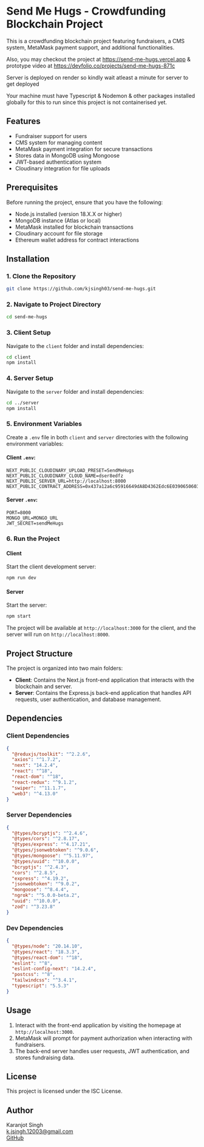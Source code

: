 # Send Me Hugs - Crowdfunding Blockchain Project

This is a crowdfunding blockchain project featuring fundraisers, a CMS system, MetaMask payment support, and additional functionalities.

Also, you may checkout the project at https://send-me-hugs.vercel.app & prototype video at https://devfolio.co/projects/send-me-hugs-871c

Server is deployed on render so kindly wait atleast a minute for server to get deployed

Your machine must have Typescript & Nodemon & other packages installed globally for this to run since this project is not containerised yet.

## Features

- Fundraiser support for users
- CMS system for managing content
- MetaMask payment integration for secure transactions
- Stores data in MongoDB using Mongoose
- JWT-based authentication system
- Cloudinary integration for file uploads

## Prerequisites

Before running the project, ensure that you have the following:

- Node.js installed (version 18.X.X or higher)
- MongoDB instance (Atlas or local)
- MetaMask installed for blockchain transactions
- Cloudinary account for file storage
- Ethereum wallet address for contract interactions

## Installation

### 1. Clone the Repository

```bash
git clone https://github.com/kjsingh03/send-me-hugs.git
```

### 2. Navigate to Project Directory

```bash
cd send-me-hugs
```

### 3. Client Setup

Navigate to the `client` folder and install dependencies:

```bash
cd client
npm install
```

### 4. Server Setup

Navigate to the `server` folder and install dependencies:

```bash
cd ../server
npm install
```

### 5. Environment Variables

Create a `.env` file in both `client` and `server` directories with the following environment variables:

#### Client `.env`:
```plaintext
NEXT_PUBLIC_CLOUDINARY_UPLOAD_PRESET=SendMeHugs
NEXT_PUBLIC_CLOUDINARY_CLOUD_NAME=dser8edfz
NEXT_PUBLIC_SERVER_URL=http://localhost:8000
NEXT_PUBLIC_CONTRACT_ADDRESS=0x437a12a6c95916649dA8D4362Edc6E0390650603
```

#### Server `.env`:
```plaintext
PORT=8000
MONGO_URL=MONGO_URL
JWT_SECRET=sendMeHugs
```

### 6. Run the Project

#### Client
Start the client development server:

```bash
npm run dev
```

#### Server
Start the server:

```bash
npm start
```

The project will be available at `http://localhost:3000` for the client, and the server will run on `http://localhost:8000`.

## Project Structure

The project is organized into two main folders:

- **Client**: Contains the Next.js front-end application that interacts with the blockchain and server.
- **Server**: Contains the Express.js back-end application that handles API requests, user authentication, and database management.

## Dependencies

### Client Dependencies
```json
{
  "@reduxjs/toolkit": "^2.2.6",
  "axios": "^1.7.2",
  "next": "14.2.4",
  "react": "^18",
  "react-dom": "^18",
  "react-redux": "^9.1.2",
  "swiper": "^11.1.7",
  "web3": "^4.13.0"
}
```

### Server Dependencies
```json
{
  "@types/bcryptjs": "^2.4.6",
  "@types/cors": "^2.8.17",
  "@types/express": "^4.17.21",
  "@types/jsonwebtoken": "^9.0.6",
  "@types/mongoose": "^5.11.97",
  "@types/uuid": "^10.0.0",
  "bcryptjs": "^2.4.3",
  "cors": "^2.8.5",
  "express": "^4.19.2",
  "jsonwebtoken": "^9.0.2",
  "mongoose": "^8.4.4",
  "ngrok": "^5.0.0-beta.2",
  "uuid": "^10.0.0",
  "zod": "^3.23.8"
}
```

### Dev Dependencies
```json
{
  "@types/node": "20.14.10",
  "@types/react": "18.3.3",
  "@types/react-dom": "^18",
  "eslint": "^8",
  "eslint-config-next": "14.2.4",
  "postcss": "^8",
  "tailwindcss": "^3.4.1",
  "typescript": "5.5.3"
}
```

## Usage

1. Interact with the front-end application by visiting the homepage at `http://localhost:3000`.
2. MetaMask will prompt for payment authorization when interacting with fundraisers.
3. The back-end server handles user requests, JWT authentication, and stores fundraising data.

## License

This project is licensed under the ISC License.

## Author

Karanjot Singh  
k.jsingh.12003@gmail.com  
[GitHub](https://github.com/kjsingh03)
